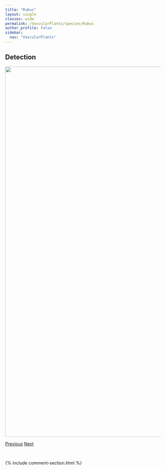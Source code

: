 ```yaml
---
title: "Rubus"
layout: single
classes: wide
permalink: /VascularPlants/species/Rubus
author_profile: false
sidebar:
  nav: "VascularPlants"
---
```


<h2>Detection</h2>

<a href="https://drive.google.com/uc?export=view&id=12kFysiMQWV989dmILVh5edLuvu4TKeiC">
<img src="https://drive.google.com/uc?export=view&id=12kFysiMQWV989dmILVh5edLuvu4TKeiC" height = "1200" width = "800">
</a>


<a href="/DevelopmentWebsite/VascularPlants/species/RosaRugosa" class="pagination--pager" title="Rosa rugosa">Previous</a> <a href="/DevelopmentWebsite/VascularPlants/species/RubusArcticus" class="pagination--pager" title="Rubus arcticus">Next</a>

<p>&nbsp;</p>

{% include comment-section.html %}
